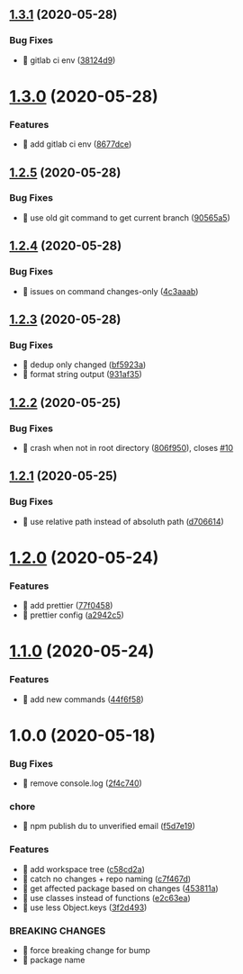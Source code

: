 ## [1.3.1](https://github.com/Wizyma/monorepo-tooling/compare/v1.3.0...v1.3.1) (2020-05-28)


### Bug Fixes

* 🐛 gitlab ci env ([38124d9](https://github.com/Wizyma/monorepo-tooling/commit/38124d98089979ec71f937cfd255a80e16f47d9a))

# [1.3.0](https://github.com/Wizyma/monorepo-tooling/compare/v1.2.5...v1.3.0) (2020-05-28)


### Features

* 🎸 add gitlab ci env ([8677dce](https://github.com/Wizyma/monorepo-tooling/commit/8677dce84cd875e002a5a3bb40860eaefe6fdf6b))

## [1.2.5](https://github.com/Wizyma/monorepo-tooling/compare/v1.2.4...v1.2.5) (2020-05-28)


### Bug Fixes

* 🐛 use old git command to get current branch ([90565a5](https://github.com/Wizyma/monorepo-tooling/commit/90565a50e8e5c48ff6ef6514ad7d573782e5a6e2))

## [1.2.4](https://github.com/Wizyma/monorepo-tooling/compare/v1.2.3...v1.2.4) (2020-05-28)


### Bug Fixes

* 🐛 issues on command changes-only ([4c3aaab](https://github.com/Wizyma/monorepo-tooling/commit/4c3aaabab7809da2d24de4e7500023a4cbc6dc70))

## [1.2.3](https://github.com/Wizyma/monorepo-tooling/compare/v1.2.2...v1.2.3) (2020-05-28)


### Bug Fixes

* 🐛 dedup only changed ([bf5923a](https://github.com/Wizyma/monorepo-tooling/commit/bf5923add91364f8624a26c9da4953f1c5746993))
* 🐛 format string output ([931af35](https://github.com/Wizyma/monorepo-tooling/commit/931af35f43a3d6faf8d4476ebb30785ce8571353))

## [1.2.2](https://github.com/Wizyma/monorepo-tooling/compare/v1.2.1...v1.2.2) (2020-05-25)


### Bug Fixes

* 🐛 crash when not in root directory ([806f950](https://github.com/Wizyma/monorepo-tooling/commit/806f950e826ddceb61cd0bbdfed9d4392559e361)), closes [#10](https://github.com/Wizyma/monorepo-tooling/issues/10)

## [1.2.1](https://github.com/Wizyma/monorepo-tooling/compare/v1.2.0...v1.2.1) (2020-05-25)


### Bug Fixes

* 🐛 use relative path instead of absoluth path ([d706614](https://github.com/Wizyma/monorepo-tooling/commit/d706614040987c808a49e718ade6ad12eaf297aa))

# [1.2.0](https://github.com/Wizyma/monorepo-tooling/compare/v1.1.0...v1.2.0) (2020-05-24)


### Features

* 🎸 add prettier ([77f0458](https://github.com/Wizyma/monorepo-tooling/commit/77f04587d923b03f04a18583a55567fe9f8a5d99))
* 🎸 prettier config ([a2942c5](https://github.com/Wizyma/monorepo-tooling/commit/a2942c54241eeefef97e045b46ba6e5f528a2e7d))

# [1.1.0](https://github.com/Wizyma/monorepo-tooling/compare/v1.0.0...v1.1.0) (2020-05-24)


### Features

* 🎸 add new commands ([44f6f58](https://github.com/Wizyma/monorepo-tooling/commit/44f6f58f55160d0d7eec2b6c106595f4eca1cfe8))

# 1.0.0 (2020-05-18)


### Bug Fixes

* 🐛 remove console.log ([2f4c740](https://github.com/Wizyma/monorepo-tooling/commit/2f4c7408ac62eda725c2234844eb7846d274aa9f))


### chore

* 🤖 npm publish du to unverified email ([f5d7e19](https://github.com/Wizyma/monorepo-tooling/commit/f5d7e193190ab431a1ce6af38119a1f08a1f1ab9))


### Features

* 🎸 add workspace tree ([c58cd2a](https://github.com/Wizyma/monorepo-tooling/commit/c58cd2a8da8a4b36ac74e3daaab79c4f6c6cd719))
* 🎸 catch no changes + repo naming ([c7f467d](https://github.com/Wizyma/monorepo-tooling/commit/c7f467df19a90b9426dc258ffddf0c26a3859d47))
* 🎸 get affected package based on changes ([453811a](https://github.com/Wizyma/monorepo-tooling/commit/453811a6631e022f11c48ff7845914143159dcaa))
* 🎸 use classes instead of functions ([e2c63ea](https://github.com/Wizyma/monorepo-tooling/commit/e2c63ea7368454adc2bb372a8b5dd5824f9703d5))
* 🎸 use less Object.keys ([3f2d493](https://github.com/Wizyma/monorepo-tooling/commit/3f2d49379375f98728d5cc11673822f7b0e4b231))


### BREAKING CHANGES

* 🧨 force breaking change for bump
* 🧨 package name
